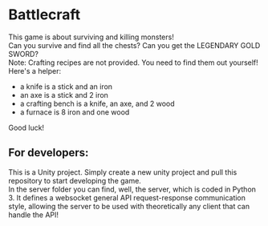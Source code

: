 # Battlecraft
This game is about surviving and killing monsters!<br>
Can you survive and find all the chests? Can you get the LEGENDARY GOLD SWORD?<br>
Note: Crafting recipes are not provided. You need to find them out yourself! Here's a helper:<br>
- a knife is a stick and an iron
- an axe is a stick and 2 iron
- a crafting bench is a knife, an axe, and 2 wood
- a furnace is 8 iron and one wood<br>

Good luck!<br>
## For developers:
This is a Unity project. Simply create a new unity project and pull this repository to start developing the game.<br>
In the server folder you can find, well, the server, which is coded in Python 3. It defines a websocket general API request-response communication style, allowing the server to be used with theoretically any client that can handle the API!